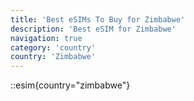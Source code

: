 ```yaml
---
title: 'Best eSIMs To Buy for Zimbabwe'
description: 'Best eSIM for Zimbabwe'
navigation: true
category: 'country'
country: 'Zimbabwe'
---
```


::esim{country="zimbabwe"}
